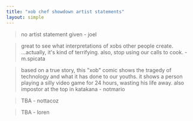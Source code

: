 ```yaml
---
title: "xob chef showdown artist statements"
layout: simple
---
```


> no artist statement given - joel

> great to see what interpretations of xobs other people create. ...actually, it's kind of terrifying. also, stop using our calls to cook. - m.spicata

> based on a true story, this "xob" comic shows the tragedy of technology and what it has done to our youths. it shows a person playing a silly video game for 24 hours, wasting his life away. also impostor at the top in katakana - notmario

> TBA - nottacoz

> TBA - loren
